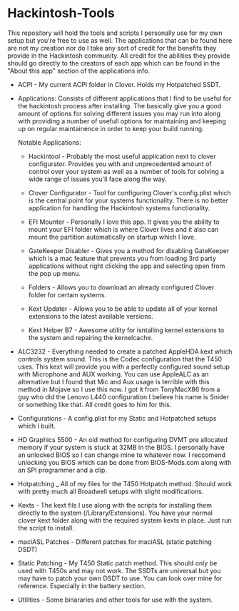 # Hackintosh-Tools

This repository will hold the tools and scripts I personally use for my own setup but you're free to use as well. The applications that can be found here are not my creation nor do I take any sort of credit for the benefits they provide in the Hackintosh community. All credit for the abilities they provide should go directly to the creators of each app which can be found in the "About this app" section of the applications info.


* ACPI - My current ACPI folder in Clover. Holds my Hotpatched SSDT.

* Applications: Consists of different applications that I find to be useful for the hackintosh process after installing. The basically give you a good amount of options for solving different issues you may run into along with providing a number of usefull options for maintaining and keeping up on regular maintainence in order to keep your build running.

     Notable Applications:
     
	 - Hackintool - Probably the most useful application next to clover configurator. Provides you with and unprecedented amount of control over your system as well as a number of tools for solving a wide range of issues you'll face along the way.
	 
	 - Clover Configurator - Tool for configuring Clover's config.plist which is the central point for your systems functionality. There is no better application for handling the Hackintosh systems functionality.
	 
	 - EFI Mounter - Personally I love this app. It gives you the ability to mount your EFI folder which is where Clover lives and it also can mount the partition automatically on startup which I love.
	 
	 - GateKeeper Disabler - Gives you a method for disabling GateKeeper which is a mac feature that prevents you from loading 3rd party applications without right clicking the app and selecting open from the pop up menu.
	 
	 - Folders - Allows you to download an already configured Clover folder for certain systems.
	 
	 - Kext Updater - Allows you to be able to update all of your kernel extensions to the latest available versions.
	 
	 - Kext Helper B7 - Awesome utility for isntalling kernel extensions to the system and repairing the kernelcache.

* ALC3232 - Everything needed to create a patched AppleHDA kext which controls system sound. This is the Codec configuration that the T450 uses. This kext will provide you with a perfectly configured sound setup with Microphone and AUX working. You can use AppleALC as an alternative but I found that Mic and Aux usage is terrible with this method in Mojave so I use this now. I got it from TonyMacX86 from a guy who did the Lenovo L440 configuration I believe his name is Snider or something like that. All credit goes to him for this.

* Configurations - A config.plist for my Static and Hotpatched setups which I built.

* HD Graphics 5500 - An old method for configuring DVMT pre allocated memory if your system is stuck at 32MB in the BIOS. I personally have an unlocked BIOS so I can change mine to whatever now. I reccomend unlocking you BIOS which can be done from BIOS-Mods.com along with an SPI programmer and a clip.

* Hotpatching _ All of my files for the T450 Hotpatch method. Should work with pretty much all Broadwell setups with slight modifications.

* Kexts - The kext fils I use along with the scripts for installing them directly to the system (/Library/Extensions). You have your normal clover kext folder along with the required system kexts in place. Just run the script to install.

* maciASL Patches - Different patches for maciASL (static patching DSDT)

* Static Patching - My T450 Static patch method. This should only be used with T450s and may not work. The SSDTs are universal but you may have to patch your own DSDT to use. You can look over mine for reference. Especially in the battery section.

* Utilities - Some binararies and other tools for use with the system. 